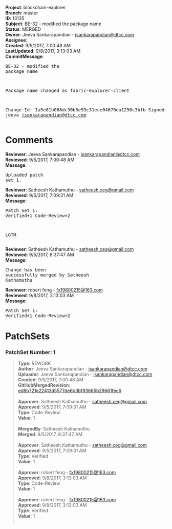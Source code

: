 <strong>Project</strong>: blockchain-explorer<br><strong>Branch</strong>: master<br><strong>ID</strong>: 13135<br><strong>Subject</strong>: BE-32 - modified the package  name<br><strong>Status</strong>: MERGED<br><strong>Owner</strong>: Jeeva Sankarapandian - jsankarapandian@dtcc.com<br><strong>Assignee</strong>:<br><strong>Created</strong>: 9/5/2017, 7:00:48 AM<br><strong>LastUpdated</strong>: 9/8/2017, 3:13:03 AM<br><strong>CommitMessage</strong>:<br><pre>BE-32 - modified the package  name

Package name changed as fabric-explorer-client

Change-Id: Ia5e81b068dc30b3e93c31ece04670ea1250c3bfb
Signed-off-by: jeeva <jsankarapandian@dtcc.com>
</pre><h1>Comments</h1><strong>Reviewer</strong>: Jeeva Sankarapandian - jsankarapandian@dtcc.com<br><strong>Reviewed</strong>: 9/5/2017, 7:00:48 AM<br><strong>Message</strong>: <pre>Uploaded patch set 1.</pre><strong>Reviewer</strong>: Satheesh Kathamuthu - satheesh.ceg@gmail.com<br><strong>Reviewed</strong>: 9/5/2017, 7:09:31 AM<br><strong>Message</strong>: <pre>Patch Set 1: Verified+1 Code-Review+2

LGTM</pre><strong>Reviewer</strong>: Satheesh Kathamuthu - satheesh.ceg@gmail.com<br><strong>Reviewed</strong>: 9/5/2017, 8:37:47 AM<br><strong>Message</strong>: <pre>Change has been successfully merged by Satheesh Kathamuthu</pre><strong>Reviewer</strong>: robert feng - fx19800215@163.com<br><strong>Reviewed</strong>: 9/8/2017, 3:13:03 AM<br><strong>Message</strong>: <pre>Patch Set 1: Verified+1 Code-Review+2</pre><h1>PatchSets</h1><h3>PatchSet Number: 1</h3><blockquote><strong>Type</strong>: REWORK<br><strong>Author</strong>: Jeeva Sankarapandian - jsankarapandian@dtcc.com<br><strong>Uploader</strong>: Jeeva Sankarapandian - jsankarapandian@dtcc.com<br><strong>Created</strong>: 9/5/2017, 7:00:48 AM<br><strong>GitHubMergedRevision</strong>: [ed8b721e22413d5577de6b3bf93685b29661fec6](https://github.com/hyperledger/blockchain-explorer/commit/ed8b721e22413d5577de6b3bf93685b29661fec6)<br><br><strong>Approver</strong>: Satheesh Kathamuthu - satheesh.ceg@gmail.com<br><strong>Approved</strong>: 9/5/2017, 7:09:31 AM<br><strong>Type</strong>: Code-Review<br><strong>Value</strong>: 1<br><br><strong>MergedBy</strong>: Satheesh Kathamuthu<br><strong>Merged</strong>: 9/5/2017, 8:37:47 AM<br><br><strong>Approver</strong>: Satheesh Kathamuthu - satheesh.ceg@gmail.com<br><strong>Approved</strong>: 9/5/2017, 7:09:31 AM<br><strong>Type</strong>: Verified<br><strong>Value</strong>: 1<br><br><strong>Approver</strong>: robert feng - fx19800215@163.com<br><strong>Approved</strong>: 9/8/2017, 3:13:03 AM<br><strong>Type</strong>: Code-Review<br><strong>Value</strong>: 1<br><br><strong>Approver</strong>: robert feng - fx19800215@163.com<br><strong>Approved</strong>: 9/8/2017, 3:13:03 AM<br><strong>Type</strong>: Verified<br><strong>Value</strong>: 1<br><br></blockquote>